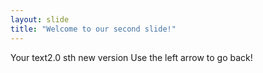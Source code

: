 ```yaml
---
layout: slide
title: "Welcome to our second slide!"
---
```

Your text2.0 sth new version
Use the left arrow to go back!

